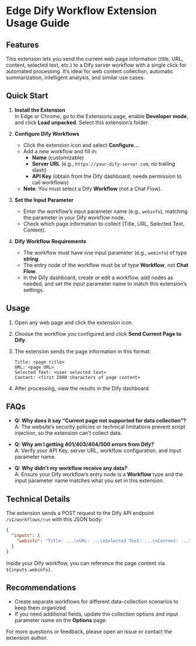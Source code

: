 # Edge Dify Workflow Extension Usage Guide

## Features
This extension lets you send the current web page information (title, URL, content, selected text, etc.) to a Dify server workflow with a single click for automated processing. It’s ideal for web content collection, automatic summarization, intelligent analysis, and similar use cases.

## Quick Start

1. **Install the Extension**  
   In Edge or Chrome, go to the Extensions page, enable **Developer mode**, and click **Load unpacked**. Select this extension’s folder.

2. **Configure Dify Workflows**  
   - Click the extension icon and select **Configure...**  
   - Add a new workflow and fill in:  
     - **Name** (customizable)  
     - **Server URL** (e.g., `https://your-dify-server.com`, no trailing slash)  
     - **API Key** (obtain from the Dify dashboard; needs permission to call workflows)  
   - **Note**: You must select a Dify **Workflow** (not a Chat Flow).

3. **Set the Input Parameter**  
   - Enter the workflow’s input parameter name (e.g., `webinfo`), matching the parameter in your Dify workflow node.  
   - Check which page information to collect (Title, URL, Selected Text, Content).

4. **Dify Workflow Requirements**  
   - The workflow must have one input parameter (e.g., `webinfo`) of type **string**.  
   - The entry node of the workflow must be of type **Workflow**, not **Chat Flow**.  
   - In the Dify dashboard, create or edit a workflow, add nodes as needed, and set the input parameter name to match this extension’s settings.

## Usage

1. Open any web page and click the extension icon.  
2. Choose the workflow you configured and click **Send Current Page to Dify**.  
3. The extension sends the page information in this format:

   ```
   Title: <page title>
   URL: <page URL>
   Selected Text: <user selected text>
   Content: <first 2000 characters of page content>
   ```

4. After processing, view the results in the Dify dashboard.

## FAQs

- **Q: Why does it say “Current page not supported for data collection”?**  
  A: The website’s security policies or technical limitations prevent script injection, so the extension can’t collect data.

- **Q: Why am I getting 401/403/404/500 errors from Dify?**  
  A: Verify your API Key, server URL, workflow configuration, and input parameter name.

- **Q: Why didn’t my workflow receive any data?**  
  A: Ensure your Dify workflow’s entry node is a **Workflow** type and the input parameter name matches what you set in this extension.

## Technical Details

The extension sends a POST request to the Dify API endpoint `/v1/workflows/run` with this JSON body:

```json
{
  "inputs": {
    "webinfo": "Title: ...\nURL: ...\nSelected Text: ...\nContent: ..."
  }
}
```

Inside your Dify workflow, you can reference the page content via `${inputs.webinfo}`.

## Recommendations

- Create separate workflows for different data-collection scenarios to keep them organized.  
- If you need additional fields, update the collection options and input parameter name on the **Options** page.

For more questions or feedback, please open an issue or contact the extension author.

